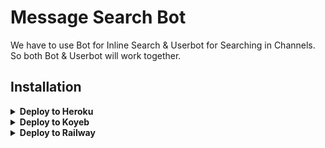 # Message Search Bot

We have to use Bot for Inline Search & Userbot for Searching in Channels. So both Bot & Userbot will work together.

## Installation

<details><summary><b>Deploy to Heroku</b></summary>
<p>
<br>
<a href="https://heroku.com/deploy?template=https://github.com/ROYAL-JATT/I-popcorn-bot">
  <img src="https://www.herokucdn.com/deploy/button.svg" alt="Deploy">
</a>
</p>
</details>

<details>
   <summary><b>Deploy to Koyeb</b></summary>

[![Deploy to Koyeb](https://www.koyeb.com/static/images/deploy/button.svg)](https://app.koyeb.com/deploy?type=git&repository=github.com/RoyalKrrishna/MdiskWalaBot&branch=main&name=urlshortautofilterbot)
</details>

<details>
  <summary><b>Deploy to Railway</b></summary>
<br/>

<p align="left">
<a href="https://railway.app/deploy?template=https://github.com/RoyalKrrishna/MdiskWalaBot"
">
     <img height="30px" src="https://railway.app/button.svg">
  </a>
</p>
</details>
